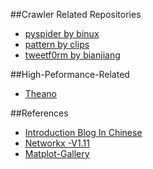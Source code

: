 ##Crawler Related Repositories
- [pyspider by binux](https://github.com/binux/pyspider)
- [pattern by clips](https://github.com/clips/pattern)
- [tweetf0rm by bianjiang](https://github.com/bianjiang/tweetf0rm)

##High-Peformance-Related
- [Theano](https://github.com/Theano/Theano)

##References
- [Introduction Blog In Chinese](http://www.liaoxuefeng.com/wiki/001374738125095c955c1e6d8bb493182103fac9270762a000)
- [Networkx -V1.11](http://networkx.readthedocs.io/en/networkx-1.11/)
- [Matplot-Gallery](http://matplotlib.org/gallery.html)
